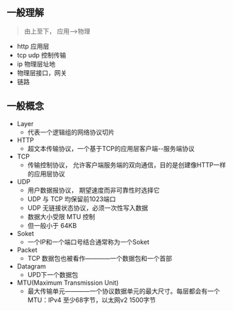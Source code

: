 ## 一般理解 ##
> 由上至下， 应用-->物理
+ http 应用层
+ tcp udp 控制传输
+ ip 物理层址地
+ 物理层接口，网关
+ 链路

## 一般概念 ##
+ Layer
    + 代表一个逻辑组的网络协议切片
+ HTTP
    + 超文本传输协议，一个基于TCP的应用层客户端--服务端协议
+ TCP
    + 传输控制协议， 允许客户端服务端的双向通信，目的是创建像HTTP一样的应用层协议
+ UDP
    + 用户数据报协议， 期望速度而非可靠性时选择它
    + UDP 与 TCP 均保留前1023端口
    + UDP 无链接状态协议，必须一次性写入数据
    + 数据大小受限 MTU 控制
    + 但一般小于 64KB
+ Soket
    + 一个IP和一个端口号结合通常称为一个Soket
+ Packet
    + TCP 数据包也被看作————一个数据包和一个首部
+ Datagram
    + UPD下一个数据包
+ MTU(Maximum Transmission Unit)
    + 最大传输单元————一个协议数据单元的最大尺寸。每层都会有一个MTU：IPv4 至少68字节，以太网v2 1500字节